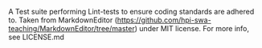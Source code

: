 A Test suite performing Lint-tests to ensure coding standards are adhered to.
Taken from MarkdownEditor (https://github.com/hpi-swa-teaching/MarkdownEditor/tree/master) under MIT license. For more info, see LICENSE.md